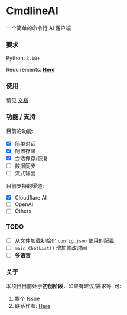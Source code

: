 # CmdlineAI

一个简单的命令行 AI 客户端

### 要求

Python: `3.10`+

Requirements: **[Here](./requirements.txt)**

### 使用

请见 [文档](https://wyf9.top/#/CmdlineAI/README.md)

### 功能 / 支持

目前的功能:

- [x] 简单对话
- [x] 配置存储
- [x] 会话保存/恢复
- [ ] 数据同步
- [ ] 流式输出

目前支持的渠道:

- [x] Cloudflare AI
- [ ] OpenAI
- [ ] Others

### TODO

- [ ] 从文件加载初始化 `config.json` 使用的配置
- [ ] `main.ChatList()` 增加修改时间
- [ ] **多语言**

### 关于

本项目目前处于**初创阶段**，如果有建议/需求等, 可:

1. 提个 Issue
2. 联系作者: [Here](https://wyf9.top/#/?id=contact)